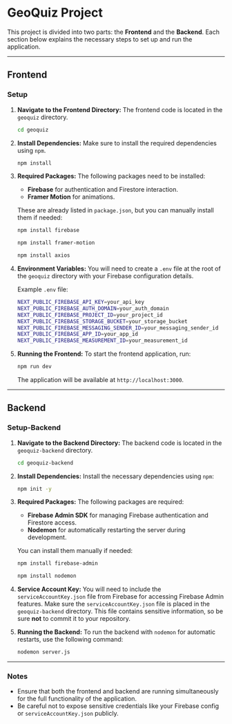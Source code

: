 
# GeoQuiz Project

This project is divided into two parts: the **Frontend** and the **Backend**. Each section below explains the necessary steps to set up and run the application.

---

## Frontend

### Setup

1. **Navigate to the Frontend Directory:**
   The frontend code is located in the `geoquiz` directory.

   ```bash
   cd geoquiz
   ```

2. **Install Dependencies:**
   Make sure to install the required dependencies using `npm`.

   ```bash
   npm install
   ```

3. **Required Packages:**
   The following packages need to be installed:
   - **Firebase** for authentication and Firestore interaction.
   - **Framer Motion** for animations.

   These are already listed in `package.json`, but you can manually install them if needed:

   ```bash
   npm install firebase
   ```

   ```bash
   npm install framer-motion
   ```

   ```bash
   npm install axios
   ```

4. **Environment Variables:**
   You will need to create a `.env` file at the root of the `geoquiz` directory with your Firebase configuration details.

   Example `.env` file:

   ```bash
   NEXT_PUBLIC_FIREBASE_API_KEY=your_api_key
   NEXT_PUBLIC_FIREBASE_AUTH_DOMAIN=your_auth_domain
   NEXT_PUBLIC_FIREBASE_PROJECT_ID=your_project_id
   NEXT_PUBLIC_FIREBASE_STORAGE_BUCKET=your_storage_bucket
   NEXT_PUBLIC_FIREBASE_MESSAGING_SENDER_ID=your_messaging_sender_id
   NEXT_PUBLIC_FIREBASE_APP_ID=your_app_id
   NEXT_PUBLIC_FIREBASE_MEASUREMENT_ID=your_measurement_id
   ```

5. **Running the Frontend:**
   To start the frontend application, run:

   ```bash
   npm run dev
   ```

   The application will be available at `http://localhost:3000`.

---

## Backend

### Setup-Backend

1. **Navigate to the Backend Directory:**
   The backend code is located in the `geoquiz-backend` directory.

   ```bash
   cd geoquiz-backend
   ```

2. **Install Dependencies:**
   Install the necessary dependencies using `npm`:

   ```bash
   npm init -y
   ```

3. **Required Packages:**
   The following packages are required:
   - **Firebase Admin SDK** for managing Firebase authentication and Firestore access.
   - **Nodemon** for automatically restarting the server during development.

   You can install them manually if needed:

   ```bash
   npm install firebase-admin
   ```

   ```bash
   npm install nodemon
   ```

4. **Service Account Key:**
   You will need to include the `serviceAccountKey.json` file from Firebase for accessing Firebase Admin features. Make sure the `serviceAccountKey.json` file is placed in the `geoquiz-backend` directory. This file contains sensitive information, so be sure **not** to commit it to your repository.

5. **Running the Backend:**
   To run the backend with `nodemon` for automatic restarts, use the following command:

   ```bash
   nodemon server.js
   ```

---

### Notes

- Ensure that both the frontend and backend are running simultaneously for the full functionality of the application.
- Be careful not to expose sensitive credentials like your Firebase config or `serviceAccountKey.json` publicly.
